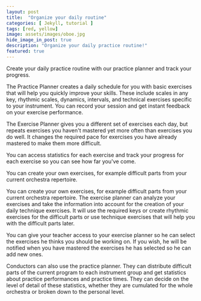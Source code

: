 ```yaml
---
layout: post
title:  "Organize your daily routine"
categories: [ Jekyll, tutorial ]
tags: [red, yellow]
image: assets/images/oboe.jpg
hide_image_in_post: true
description: "Organize your daily practice routine!"
featured: true
---
```


Create your daily practice routine with our practice planner and track your progress.

The Practice Planner creates a daily schedule for you with basic exercises that will help you quickly improve your skills.
These include scales in any key, rhythmic scales, dynamics, intervals, and technical exercises specific to your instrument.
You can record your session and get instant feedback on your exercise performance.

The Exercise Planner gives you a different set of exercises each day, but repeats exercises you haven't mastered yet more often than exercises you do well. It changes the required pace for exercises you have already mastered to make them more difficult.

You can access statistics for each exercise and track your progress for each exercise so you can see how far you've come.

You can create your own exercises, for example difficult parts from your current orchestra repertoire.

You can create your own exercises, for example difficult parts from your current orchestra repertoire.
The exercise planner can analyze your exercises and take the information into account for the creation of your daily technique exercises. It will use the required keys or create rhythmic exercises for the difficult parts or use technique exercises that will help you with the difficult parts later.

You can give your teacher access to your exercise planner so he can select the exercises he thinks you should be working on.
If you wish, he will be notified when you have mastered the exercises he has selected so he can add new ones.

Conductors can also use the practice planner. They can distribute difficult parts of the current program to each instrument group and get statistics about practice performances and practice times. They can decide on the level of detail of these statistics, whether they are cumulated for the whole orchestra or broken down to the personal level. 